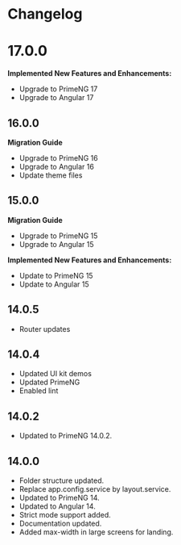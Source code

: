 # Changelog

# 17.0.0

**Implemented New Features and Enhancements:**

-   Upgrade to PrimeNG 17
-   Upgrade to Angular 17

## 16.0.0

**Migration Guide**

-   Upgrade to PrimeNG 16
-   Upgrade to Angular 16
-   Update theme files

## 15.0.0

**Migration Guide**

-   Upgrade to PrimeNG 15
-   Upgrade to Angular 15

**Implemented New Features and Enhancements:**

-   Update to PrimeNG 15
-   Update to Angular 15

## 14.0.5

-   Router updates

## 14.0.4

-   Updated UI kit demos
-   Updated PrimeNG
-   Enabled lint

## 14.0.2

-   Updated to PrimeNG 14.0.2.

## 14.0.0

-   Folder structure updated.
-   Replace app.config.service by layout.service.
-   Updated to PrimeNG 14.
-   Updated to Angular 14.
-   Strict mode support added.
-   Documentation updated.
-   Added max-width in large screens for landing.
